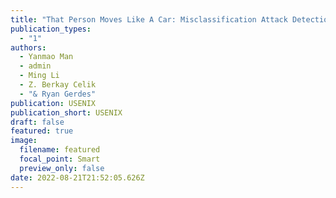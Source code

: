 ```yaml
---
title: "That Person Moves Like A Car: Misclassification Attack Detection for Autonomous Systems Using Spatiotemporal Consistency"
publication_types:
  - "1"
authors:
  - Yanmao Man
  - admin
  - Ming Li
  - Z. Berkay Celik
  - "& Ryan Gerdes"
publication: USENIX
publication_short: USENIX
draft: false
featured: true
image:
  filename: featured
  focal_point: Smart
  preview_only: false
date: 2022-08-21T21:52:05.626Z
---
```

